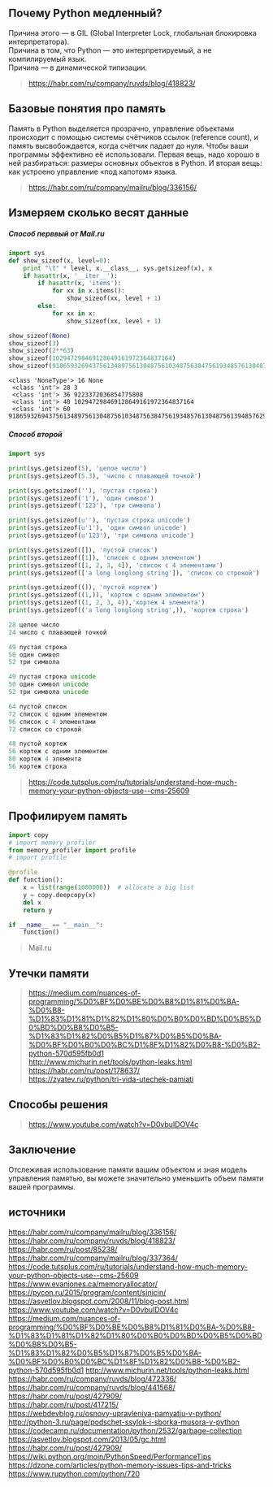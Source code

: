 ## Почему Python медленный?  
Причина этого — в GIL (Global Interpreter Lock, глобальная блокировка интерпретатора).  
Причина в том, что Python — это интерпретируемый, а не компилируемый язык.  
Причина — в динамической типизации.  
> https://habr.com/ru/company/ruvds/blog/418823/ 

## Базовые понятия про память  
Память в Python выделяется прозрачно, управление объектами происходит с помощью системы счётчиков ссылок (reference count), и память высвобождается, когда счётчик падает до нуля.  Чтобы ваши программы эффективно её использовали. Первая вещь, надо хорошо в ней разбираться: размеры основных объектов в Python. И вторая вещь: как устроено управление «под капотом» языка.  
> https://habr.com/ru/company/mailru/blog/336156/  

## Измеряем сколько весят данные  
##### Способ перввый от Mail.ru  
```py
import sys
def show_sizeof(x, level=0):
    print "\t" * level, x.__class__, sys.getsizeof(x), x
    if hasattr(x, '__iter__'):
        if hasattr(x, 'items'):
            for xx in x.items():
                show_sizeof(xx, level + 1)
        else:
            for xx in x:
                show_sizeof(xx, level + 1)

show_sizeof(None)
show_sizeof(3)
show_sizeof(2**63)
show_sizeof(102947298469128649161972364837164)
show_sizeof(918659326943756134897561304875610348756384756193485761304875613948576297485698417)
```

```
<class 'NoneType'> 16 None
 <class 'int'> 28 3
 <class 'int'> 36 9223372036854775808
 <class 'int'> 40 102947298469128649161972364837164
 <class 'int'> 60 918659326943756134897561304875610348756384756193485761304875613948576297485698417
```  

##### Способ второй  
```py 
import sys

print(sys.getsizeof(5), 'целое число')
print(sys.getsizeof(5.3), 'число с плавающей точкой')

print(sys.getsizeof(''), 'пустая строка')
print(sys.getsizeof('1'), 'один символ')
print(sys.getsizeof('123'), 'три символа')

print(sys.getsizeof(u''), 'пустая строка unicode')
print(sys.getsizeof(u'1'), 'один символ unicode')
print(sys.getsizeof(u'123'), 'три символа unicode')

print(sys.getsizeof([]), 'пустой список')
print(sys.getsizeof([1]), 'список с одним элементом')
print(sys.getsizeof([1, 2, 3, 4]), 'список с 4 элементами')
print(sys.getsizeof(['a long longlong string']), 'список со строкой') 

print(sys.getsizeof(()), 'пустой кортеж')
print(sys.getsizeof((1,)), 'кортеж с одним элементом')
print(sys.getsizeof((1, 2, 3, 4)),'кортеж 4 элемента')
print(sys.getsizeof(('a long longlong string',)), 'кортеж строка')

28 целое число
24 число с плавающей точкой

49 пустая строка
50 один символ
52 три символа

49 пустая строка unicode
50 один символ unicode
52 три символа unicode

64 пустой список
72 список с одним элементом
96 список с 4 элементами
72 список со строкой

48 пустой кортеж
56 кортеж с одним элементом
80 кортеж 4 элемента
56 кортеж строка
```
> https://code.tutsplus.com/ru/tutorials/understand-how-much-memory-your-python-objects-use--cms-25609   

## Профилируем память  
```py
import copy
# import memory_profiler 
from memory_profiler import profile
# import profile

@profile
def function():
    x = list(range(1000000))  # allocate a big list
    y = copy.deepcopy(x)
    del x
    return y

if __name__ == "__main__":
    function()
```
> Mail.ru  

## Утечки памяти  
> https://medium.com/nuances-of-programming/%D0%BF%D0%BE%D0%B8%D1%81%D0%BA-%D0%B8-%D1%83%D1%81%D1%82%D1%80%D0%B0%D0%BD%D0%B5%D0%BD%D0%B8%D0%B5-%D1%83%D1%82%D0%B5%D1%87%D0%B5%D0%BA-%D0%BF%D0%B0%D0%BC%D1%8F%D1%82%D0%B8-%D0%B2-python-570d595fb0d1  
> http://www.michurin.net/tools/python-leaks.html  
> https://habr.com/ru/post/178637/  
> https://zyatev.ru/python/tri-vida-utechek-pamiati  

## Способы решения  
> https://www.youtube.com/watch?v=D0vbuIDOV4c  


## Заключение  
Отслеживая использование памяти вашим объектом и зная модель управления памятью, вы можете значительно уменьшить объем памяти вашей программы.

## источники  
https://habr.com/ru/company/mailru/blog/336156/  
https://habr.com/ru/company/ruvds/blog/418823/
https://habr.com/ru/post/85238/
https://habr.com/ru/company/mailru/blog/337364/
https://code.tutsplus.com/ru/tutorials/understand-how-much-memory-your-python-objects-use--cms-25609
https://www.evanjones.ca/memoryallocator/
https://pycon.ru/2015/program/content/sinicin/
https://asvetlov.blogspot.com/2008/11/blog-post.html
https://www.youtube.com/watch?v=D0vbuIDOV4c
https://medium.com/nuances-of-programming/%D0%BF%D0%BE%D0%B8%D1%81%D0%BA-%D0%B8-%D1%83%D1%81%D1%82%D1%80%D0%B0%D0%BD%D0%B5%D0%BD%D0%B8%D0%B5-%D1%83%D1%82%D0%B5%D1%87%D0%B5%D0%BA-%D0%BF%D0%B0%D0%BC%D1%8F%D1%82%D0%B8-%D0%B2-python-570d595fb0d1
http://www.michurin.net/tools/python-leaks.html
https://habr.com/ru/company/ruvds/blog/472336/
https://habr.com/ru/company/ruvds/blog/441568/
https://habr.com/ru/post/427909/  
https://habr.com/ru/post/417215/  
https://webdevblog.ru/osnovy-upravleniya-pamyatju-v-python/  
http://python-3.ru/page/podschet-ssylok-i-sborka-musora-v-python  
https://codecamp.ru/documentation/python/2532/garbage-collection  
https://asvetlov.blogspot.com/2013/05/gc.html  
https://habr.com/ru/post/427909/  
https://wiki.python.org/moin/PythonSpeed/PerformanceTips  
https://dzone.com/articles/python-memory-issues-tips-and-tricks https://www.rupython.com/python/720  


